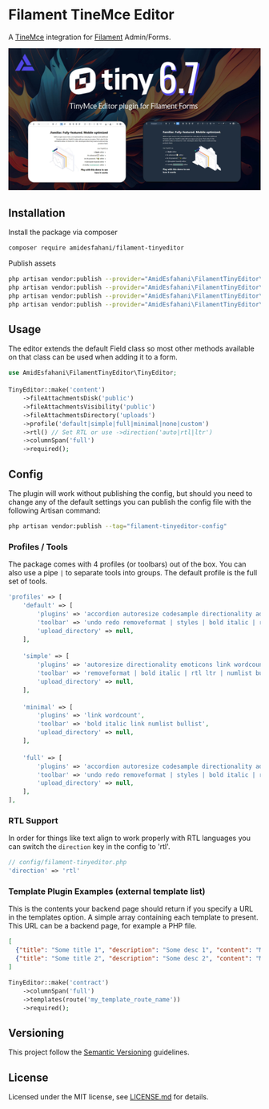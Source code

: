 # Filament TineMce Editor

A [TineMce](https://www.tiny.cloud/) integration for [Filament](https://filamentphp.com/) Admin/Forms.

![tiny-editor](images/filament-tinyeditor.jpg?raw=true)

## Installation

Install the package via composer

```bash
composer require amidesfahani/filament-tinyeditor
```

Publish assets
```bash
php artisan vendor:publish --provider="AmidEsfahani\FilamentTinyEditor\TinyeditorServiceProvider"
php artisan vendor:publish --provider="AmidEsfahani\FilamentTinyEditor\TinyeditorServiceProvider" --tag="config"
php artisan vendor:publish --provider="AmidEsfahani\FilamentTinyEditor\TinyeditorServiceProvider" --tag="views"
php artisan vendor:publish --provider="AmidEsfahani\FilamentTinyEditor\TinyeditorServiceProvider" --tag="public"
```

## Usage

The editor extends the default Field class so most other methods available on that class can be used when adding it to a form.

```php
use AmidEsfahani\FilamentTinyEditor\TinyEditor;

TinyEditor::make('content')
	->fileAttachmentsDisk('public')
	->fileAttachmentsVisibility('public')
	->fileAttachmentsDirectory('uploads')
    ->profile('default|simple|full|minimal|none|custom')
	->rtl() // Set RTL or use ->direction('auto|rtl|ltr')
	->columnSpan('full')
    ->required();
```

## Config

The plugin will work without publishing the config, but should you need to change any of the default settings you can publish the config file with the following Artisan command:

```bash
php artisan vendor:publish --tag="filament-tinyeditor-config"
```


### Profiles / Tools

The package comes with 4 profiles (or toolbars) out of the box. You can also use a pipe `|` to separate tools into groups. The default profile is the full set of tools.

```php
'profiles' => [
    'default' => [
		'plugins' => 'accordion autoresize codesample directionality advlist link image lists preview pagebreak searchreplace wordcount code fullscreen insertdatetime media table emoticons',
		'toolbar' => 'undo redo removeformat | styles | bold italic | rtl ltr | alignjustify alignright aligncenter alignleft | numlist bullist outdent indent | forecolor backcolor | blockquote table toc hr | image link media codesample emoticons | wordcount fullscreen',
		'upload_directory' => null,
	],

	'simple' => [
		'plugins' => 'autoresize directionality emoticons link wordcount',
		'toolbar' => 'removeformat | bold italic | rtl ltr | numlist bullist | link emoticons',
		'upload_directory' => null,
	],

	'minimal' => [
		'plugins' => 'link wordcount',
		'toolbar' => 'bold italic link numlist bullist',
		'upload_directory' => null,
	],

	'full' => [
		'plugins' => 'accordion autoresize codesample directionality advlist autolink link image lists charmap preview anchor pagebreak searchreplace wordcount visualblocks visualchars code fullscreen insertdatetime media table emoticons template help',
		'toolbar' => 'undo redo removeformat | styles | bold italic | rtl ltr | alignjustify alignright aligncenter alignleft | numlist bullist outdent indent accordion | forecolor backcolor | blockquote table toc hr | image link anchor media codesample emoticons | visualblocks print preview wordcount fullscreen help',
		'upload_directory' => null,
	],
],
```

### RTL Support

In order for things like text align to work properly with RTL languages you 
can switch the `direction` key in the config to 'rtl'.

```php
// config/filament-tinyeditor.php
'direction' => 'rtl'
```

### Template Plugin Examples (external template list)

This is the contents your backend page should return if you specify a URL in the templates option. A simple array containing each template to present. This URL can be a backend page, for example a PHP file.

```json
[
  {"title": "Some title 1", "description": "Some desc 1", "content": "My content"},
  {"title": "Some title 2", "description": "Some desc 2", "content": "My content"}
]
```
```php
TinyEditor::make('contract')
	->columnSpan('full')
	->templates(route('my_template_route_name'))
    ->required();
```

## Versioning

This project follow the [Semantic Versioning](https://semver.org/) guidelines.

## License

Licensed under the MIT license, see [LICENSE.md](LICENSE.md) for details.